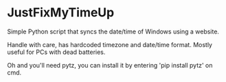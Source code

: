# JustFixMyTimeUp
Simple Python script that syncs the date/time of Windows using a website.

Handle with care, has hardcoded timezone and date/time format.
Mostly useful for PCs with dead batteries.

Oh and you'll need pytz, you can install it by entering 'pip install pytz' on cmd.
